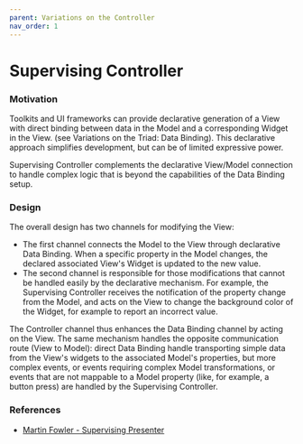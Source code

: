 ```yaml
---
parent: Variations on the Controller
nav_order: 1
---
```

# Supervising Controller

### Motivation

Toolkits and UI frameworks can provide declarative generation of a View with
direct binding between data in the Model and a corresponding Widget in the View. 
(see Variations on the Triad: Data Binding). This declarative approach simplifies 
development, but can be of limited expressive power.

Supervising Controller complements the declarative View/Model connection to
handle complex logic that is beyond the capabilities of the Data Binding setup.

### Design

The overall design has two channels for modifying the View:

- The first channel connects the Model to the View through 
  declarative Data Binding. When a specific property in the 
  Model changes, the declared associated View's Widget is 
  updated to the new value. 
- The second channel is responsible for those modifications that cannot 
  be handled easily by the declarative mechanism. For example, the 
  Supervising Controller receives the notification of the property 
  change from the Model, and acts on the View to change the background 
  color of the Widget, for example to report an incorrect value.

The Controller channel thus enhances the Data Binding channel by acting on the View.
The same mechanism handles the opposite communication route (View to Model): 
direct Data Binding handle transporting simple data from the View's widgets 
to the associated Model's properties, but more complex events, or events 
requiring complex Model transformations, or events that are not mappable to a 
Model property (like, for example, a button press) are handled by the Supervising Controller.

### References

- [Martin Fowler - Supervising Presenter](http://martinfowler.com/eaaDev/SupervisingPresenter.html)
